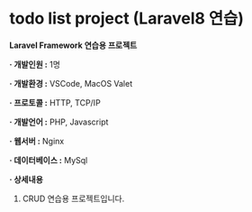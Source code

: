 # todo list project (Laravel8 연습)

**Laravel Framework 연습용 프로젝트**

**· 개발인원 :** 1명

**· 개발환경 :** VSCode, MacOS Valet

**· 프로토콜 :** HTTP, TCP/IP

**· 개발언어 :** PHP, Javascript

**· 웹서버 :** Nginx

**· 데이터베이스 :** MySql

**· 상세내용**

1. CRUD 연습용 프로젝트입니다.
